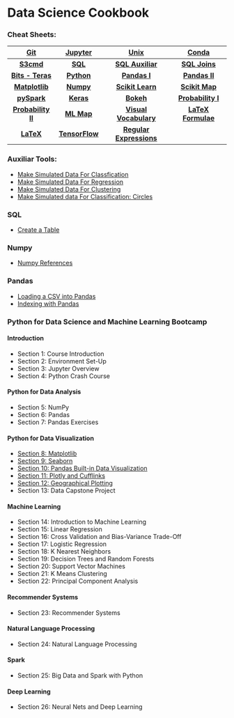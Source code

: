 # Data Science Cookbook

### Cheat Sheets:
    
|[**Git**](http://bit.ly/2qZVNi4)|[**Jupyter**](http://bit.ly/2rQezJZ)|[**Unix**](http://bit.ly/2u2jPuX)|[**Conda**](http://bit.ly/2r9mz74)|
|:-----:|:-----:|:-----:|:-----:|
|[**S3cmd**](http://bit.ly/2r9Q7l7)<br>|[**SQL**](http://bit.ly/2rZJkyr)<br>|[**SQL Auxiliar**](http://bit.ly/2r9SKTR)<br>|[**SQL Joins**](http://bit.ly/2sXJjbw)<br>|
|[**Bits - Teras**](http://bit.ly/2s846g7)<br>|[**Python**](http://bit.ly/2r9FazN)<br>|[**Pandas I**](http://bit.ly/2rPYZhD)<br>|[**Pandas II**](http://bit.ly/2qZspIU)<br>|
|[**Matplotlib**](http://bit.ly/2sjeIIH)<br>|[**Numpy**](http://bit.ly/2sXAjmD)<br>|[**Scikit Learn**](http://bit.ly/2rPXPm3)<br>|[**Scikit Map**](http://bit.ly/2rZIJg1)<br>|
|[**pySpark**](http://bit.ly/2ra1o4K)<br>|[**Keras**](http://bit.ly/2sH40ZM)<br>|[**Bokeh**](http://bit.ly/2s7K5X3)<br>|[**Probability I**](http://bit.ly/2sXALRR)<br>|
|[**Probability II**](http://bit.ly/2siUbE1)<br>|[**ML Map**](http://bit.ly/2r9JZJh) | [**Visual Vocabulary**](http://bit.ly/2jY9Wd2)|[**LaTeX Formulae**](http://bit.ly/2slTEwV)|
|[**LaTeX**](http://bit.ly/2slMmte)|[**TensorFlow**](http://bit.ly/2sprBNu)|[**Regular Expressions**](http://bit.ly/2BhQOlr)||


### Auxiliar Tools:

  - [Make Simulated Data For Classfication](http://bit.ly/2r62WBL)
  - [Make Simulated Data For Regression](http://bit.ly/2s7Cwj3)
  - [Make Simulated Data For Clustering](http://bit.ly/2sj6PCQ)
  - [Make Simulated data For Classification: Circles](http://bit.ly/2r5bHvX)
  

### SQL

  - [Create a Table](http://bit.ly/2sj3XpJ)

### Numpy

  - [Numpy References](http://bit.ly/2qZS8kg)

### Pandas

  - [Loading a CSV into Pandas](http://bit.ly/2r5XuhW)
  - [Indexing with Pandas](http://bit.ly/2rQfydr)

### Python for Data Science and Machine Learning Bootcamp
#### Introduction
- Section 1: Course Introduction
- Section 2: Environment Set-Up
- Section 3: Jupyter Overview
- Section 4: Python Crash Course
#### Python for Data Analysis
- Section 5: NumPy
- Section 6: Pandas
- Section 7: Pandas Exercises
#### Python for Data Visualization 
- [Section 8: Matplotlib](http://bit.ly/2rimX3W)
- [Section 9: Seaborn](http://bit.ly/2tpH7cX)
- [Section 10: Pandas Built-in Data Visualization](http://bit.ly/2s42uma)
- [Section 11: Plotly and Cufflinks](http://bit.ly/2tpuPkD)
- [Section 12: Geographical Plotting](http://bit.ly/2sDhw3z)
- Section 13: Data Capstone Project
#### Machine Learning
- Section 14: Introduction to Machine Learning
- Section 15: Linear Regression
- Section 16: Cross Validation and Bias-Variance Trade-Off
- Section 17: Logistic Regression
- Section 18: K Nearest Neighbors
- Section 19: Decision Trees and Random Forests
- Section 20: Support Vector Machines
- Section 21: K Means Clustering
- Section 22: Principal Component Analysis
#### Recommender Systems
- Section 23: Recommender Systems
#### Natural Language Processing
- Section 24: Natural Language Processing
#### Spark
- Section 25: Big Data and Spark with Python
#### Deep Learning
- Section 26: Neural Nets and Deep Learning



  

















